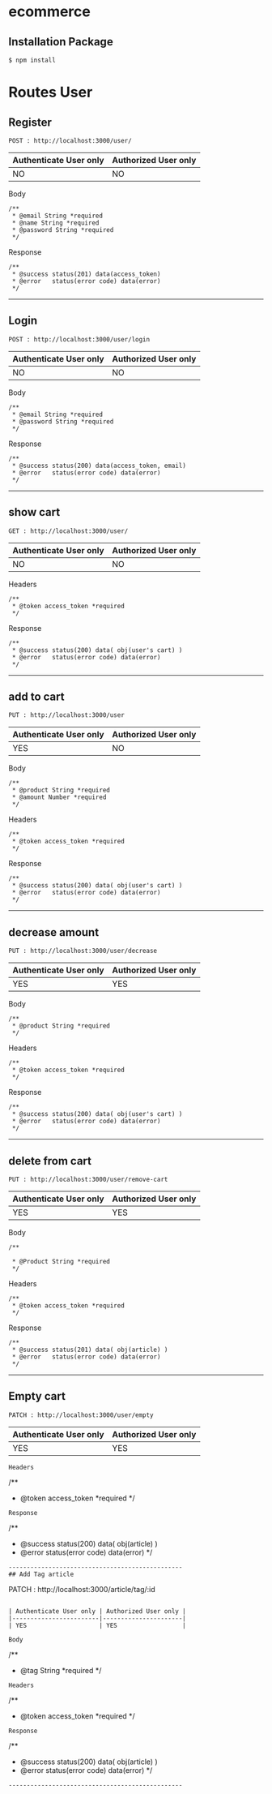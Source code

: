 # ecommerce

## Installation Package

```
$ npm install
```

# Routes User

## Register

```
POST : http://localhost:3000/user/
```

| Authenticate User only | Authorized User only |
|------------------------|----------------------|
| NO                     | NO                   |

Body
```
/**
 * @email String *required
 * @name String *required
 * @password String *required
 */
```
Response
```
/**
 * @success status(201) data(access_token)
 * @error   status(error code) data(error)
 */
```
------------------------------------------------
## Login

```
POST : http://localhost:3000/user/login
```

| Authenticate User only | Authorized User only |
|------------------------|----------------------|
| NO                     | NO                   |

Body
```
/**
 * @email String *required
 * @password String *required
 */
```
Response
```
/**
 * @success status(200) data(access_token, email)
 * @error   status(error code) data(error)
 */
```
------------------------------------------------
## show cart

```
GET : http://localhost:3000/user/
```

| Authenticate User only | Authorized User only |
|------------------------|----------------------|
| NO                     | NO                   |

Headers
```
/**
 * @token access_token *required
 */
```
Response
```
/**
 * @success status(200) data( obj(user's cart) )
 * @error   status(error code) data(error)
 */
```
------------------------------------------------
## add to cart

```
PUT : http://localhost:3000/user
```

| Authenticate User only | Authorized User only |
|------------------------|----------------------|
| YES                    | NO                   |

Body
```
/**
 * @product String *required
 * @amount Number *required
 */
```

Headers
```
/**
 * @token access_token *required
 */
```
Response
```
/**
 * @success status(200) data( obj(user's cart) )
 * @error   status(error code) data(error)
 */
```
------------------------------------------------
## decrease amount

```
PUT : http://localhost:3000/user/decrease
```

| Authenticate User only | Authorized User only |
|------------------------|----------------------|
| YES                    | YES                  |

Body
```
/**
 * @product String *required
 */
```

Headers
```
/**
 * @token access_token *required
 */
```
Response
```
/**
 * @success status(200) data( obj(user's cart) )
 * @error   status(error code) data(error)
 */
```
------------------------------------------------
## delete from cart

```
PUT : http://localhost:3000/user/remove-cart
```

| Authenticate User only | Authorized User only |
|------------------------|----------------------|
| YES                    | YES                  |

Body
```
/**

 * @Product String *required
 */
```
Headers
```
/**
 * @token access_token *required
 */
```
Response
```
/**
 * @success status(201) data( obj(article) )
 * @error   status(error code) data(error)
 */
```
------------------------------------------------
## Empty cart

```
PATCH : http://localhost:3000/user/empty
```

| Authenticate User only | Authorized User only |
|------------------------|----------------------|
| YES                    | YES                  |

```
Headers
```
/**
 * @token access_token *required
 */
```
Response
```
/**
 * @success status(200) data( obj(article) )
 * @error   status(error code) data(error)
 */
```
------------------------------------------------
## Add Tag article

```
PATCH : http://localhost:3000/article/tag/:id
```

| Authenticate User only | Authorized User only |
|------------------------|----------------------|
| YES                    | YES                  |

Body
```
/**
 * @tag String *required
 */
```
Headers
```
/**
 * @token access_token *required
 */
```
Response
```
/**
 * @success status(200) data( obj(article) )
 * @error   status(error code) data(error)
 */
```
------------------------------------------------
